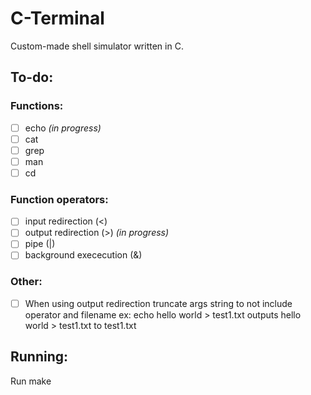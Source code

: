 # C-Terminal
Custom-made shell simulator written in C.

## To-do:
### Functions:
* [ ] echo *(in progress)*
* [ ] cat
* [ ] grep
* [ ] man
* [ ] cd
### Function operators:
* [ ] input redirection (<) 
* [ ] output redirection (>) *(in progress)*
* [ ] pipe (|)
* [ ] background exececution (&)
### Other:
* [ ] When using output redirection truncate args string to not include operator and filename
        ex: echo hello world > test1.txt outputs hello world > test1.txt to test1.txt
## Running:
Run make
